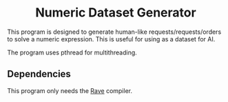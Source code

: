 <h1 align="center">Numeric Dataset Generator</h1>
This program is designed to generate human-like requests/requests/orders to solve a numeric expression. This is useful for using as a dataset for AI.

The program uses pthread for multithreading.

## Dependencies
This program only needs the [Rave](https://github.com/Ttimofeyka/Rave) compiler.
